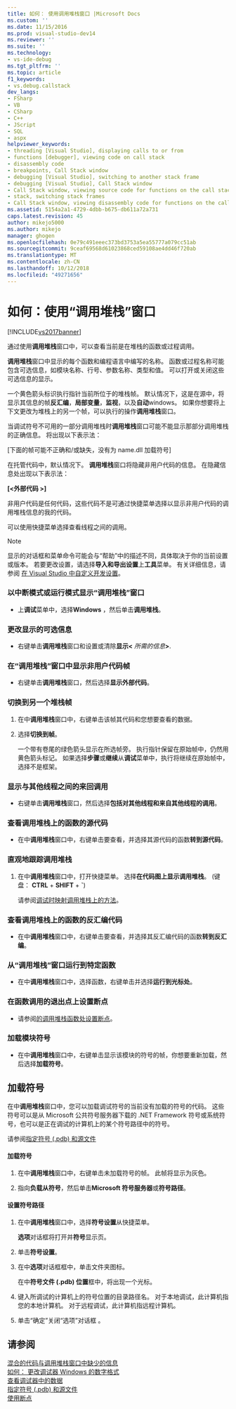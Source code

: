 ```yaml
---
title: 如何： 使用调用堆栈窗口 |Microsoft Docs
ms.custom: ''
ms.date: 11/15/2016
ms.prod: visual-studio-dev14
ms.reviewer: ''
ms.suite: ''
ms.technology:
- vs-ide-debug
ms.tgt_pltfrm: ''
ms.topic: article
f1_keywords:
- vs.debug.callstack
dev_langs:
- FSharp
- VB
- CSharp
- C++
- JScript
- SQL
- aspx
helpviewer_keywords:
- threading [Visual Studio], displaying calls to or from
- functions [debugger], viewing code on call stack
- disassembly code
- breakpoints, Call Stack window
- debugging [Visual Studio], switching to another stack frame
- debugging [Visual Studio], Call Stack window
- Call Stack window, viewing source code for functions on the call stack
- stack, switching stack frames
- Call Stack window, viewing disassembly code for functions on the call stack
ms.assetid: 5154a2a1-4729-4dbb-b675-db611a72a731
caps.latest.revision: 45
author: mikejo5000
ms.author: mikejo
manager: ghogen
ms.openlocfilehash: 0e79c491eeec373bd3753a5ea55777a079cc51ab
ms.sourcegitcommit: 9ceaf69568d61023868ced59108ae4dd46f720ab
ms.translationtype: MT
ms.contentlocale: zh-CN
ms.lasthandoff: 10/12/2018
ms.locfileid: "49271656"
---
```

# <a name="how-to-use-the-call-stack-window"></a>如何：使用“调用堆栈”窗口
[!INCLUDE[vs2017banner](../includes/vs2017banner.md)]

通过使用**调用堆栈**窗口中，可以查看当前是在堆栈的函数或过程调用。  
  
 **调用堆栈**窗口中显示的每个函数和编程语言中编写的名称。 函数或过程名称可能包含可选信息，如模块名称、行号、参数名称、类型和值。 可以打开或关闭这些可选信息的显示。  
  
 一个黄色箭头标识执行指针当前所位于的堆栈帧。 默认情况下，这是在源中，将显示其信息的帧**反汇编**，**局部变量**，**监视**，以及**自动**windows。 如果你想要将上下文更改为堆栈上的另一个帧，可以执行的操作**调用堆栈**窗口。  
  
 当调试符号不可用的一部分调用堆栈时**调用堆栈**窗口可能不能显示那部分调用堆栈的正确信息。 将出现以下表示法：  
  
 [下面的帧可能不正确和/或缺失，没有为 name.dll 加载符号]  
  
 在托管代码中，默认情况下。 **调用堆栈**窗口将隐藏非用户代码的信息。 在隐藏信息处出现以下表示法：  
  
 **[\<外部代码 >]**  
  
 非用户代码是任何代码，这些代码不是可通过快捷菜单选择以显示非用户代码的调用堆栈信息的我的代码。  
  
 可以使用快捷菜单选择查看线程之间的调用。  
  
> [!NOTE]
>  显示的对话框和菜单命令可能会与“帮助”中的描述不同，具体取决于你的当前设置或版本。 若要更改设置，请选择**导入和导出设置**上**工具**菜单。 有关详细信息，请参阅 [在 Visual Studio 中自定义开发设置](http://msdn.microsoft.com/en-us/22c4debb-4e31-47a8-8f19-16f328d7dcd3)。  
  
### <a name="to-display-the-call-stack-window-in-break-mode-or-in-run-mode"></a>以中断模式或运行模式显示“调用堆栈”窗口  
  
-   上**调试**菜单中，选择**Windows** ，然后单击**调用堆栈**。  
  
### <a name="to-change-the-optional-information-displayed"></a>更改显示的可选信息  
  
-   右键单击**调用堆栈**窗口和设置或清除**显示\<** _所需的信息_**>**.  
  
### <a name="to-display-non-user-code-frames-in-the-call-stack-window"></a>在“调用堆栈”窗口中显示非用户代码帧  
  
-   右键单击**调用堆栈**窗口，然后选择**显示外部代码**。  
  
### <a name="to-switch-to-another-stack-frame"></a>切换到另一个堆栈帧  
  
1.  在中**调用堆栈**窗口中，右键单击该帧其代码和您想要查看的数据。  
  
2.  选择**切换到帧**。  
  
     一个带有卷尾的绿色箭头显示在所选帧旁。 执行指针保留在原始帧中，仍然用黄色箭头标记。 如果选择**步骤**或**继续**从**调试**菜单中，执行将继续在原始帧中，选择不是框架。  
  
### <a name="to-display-calls-to-or-from-another-thread"></a>显示与其他线程之间的来回调用  
  
-   右键单击**调用堆栈**窗口，然后选择**包括对其他线程和来自其他线程的调用**。  
  
### <a name="to-view-the-source-code-for-a-function-on-the-call-stack"></a>查看调用堆栈上的函数的源代码  
  
-   在中**调用堆栈**窗口中，右键单击要查看，并选择其源代码的函数**转到源代码**。  
  
### <a name="to-visually-trace-the-call-stack"></a>直观地跟踪调用堆栈  
  
1.  在中**调用堆栈**窗口中，打开快捷菜单。 选择**在代码图上显示调用堆栈**。 (键盘： **CTRL** + **SHIFT** + **`**)  
  
     请参阅[调试时映射调用堆栈上的方法](../debugger/map-methods-on-the-call-stack-while-debugging-in-visual-studio.md)。  
  
### <a name="to-view-the-disassembly-code-for-a-function-on-the-call-stack"></a>查看调用堆栈上的函数的反汇编代码  
  
-   在中**调用堆栈**窗口中，右键单击要查看，并选择其反汇编代码的函数**转到反汇编**。  
  
### <a name="to-run-to-a-specific-function-from-the-call-stack-window"></a>从“调用堆栈”窗口运行到特定函数  
  
-  在中**调用堆栈**窗口中，选择函数，右键单击并选择**运行到光标处**。  
  
### <a name="to-set-a-breakpoint-on-the-exit-point-of-a-function-call"></a>在函数调用的退出点上设置断点  
  
-   请参阅[的调用堆栈函数处设置断点](../debugger/using-breakpoints.md#BKMK_Set_a_breakpoint_in_the_call_stack_window)。  
  
### <a name="to-load-symbols-for-a-module"></a>加载模块符号  
  
-   在中**调用堆栈**窗口中，右键单击显示该模块的符号的帧，你想要重新加载，然后选择**加载符号**。  
  
## <a name="loading-symbols"></a>加载符号  
 在中**调用堆栈**窗口中，您可以加载调试符号的当前没有加载的符号的代码。 这些符号可以是从 Microsoft 公共符号服务器下载的 .NET Framework 符号或系统符号，也可以是正在调试的计算机上的某个符号路径中的符号。  
  
 请参阅[指定符号 (.pdb) 和源文件](../debugger/specify-symbol-dot-pdb-and-source-files-in-the-visual-studio-debugger.md)  
  
#### <a name="to-load-symbols"></a>加载符号  
  
1.  在中**调用堆栈**窗口中，右键单击未加载符号的帧。 此帧将显示为灰色。  
  
2.  指向**负载从符号**，然后单击**Microsoft 符号服务器**或**符号路径**。  
  
#### <a name="to-set-the-symbol-path"></a>设置符号路径  
  
1.  在中**调用堆栈**窗口中，选择**符号设置**从快捷菜单。  
  
     **选项**对话框将打开并**符号**显示页。  
  
2.  单击**符号设置**。  
  
3.  在中**选项**对话框框中，单击文件夹图标。  
  
     在中**符号文件 (.pdb) 位置**框中，将出现一个光标。  
  
4.  键入所调试的计算机上的符号位置的目录路径名。 对于本地调试，此计算机指您的本地计算机。 对于远程调试，此计算机指远程计算机。  
  
5.  单击“确定”关闭“选项”对话框 。  
  
## <a name="see-also"></a>请参阅  
 [混合的代码与调用堆栈窗口中缺少的信息](../debugger/mixed-code-and-missing-information-in-the-call-stack-window.md)   
 [如何： 更改调试器 Windows 的数字格式](http://msdn.microsoft.com/library/cd593847-a625-411d-a430-b798346ef18f)   
 [查看调试器中的数据](../debugger/viewing-data-in-the-debugger.md)   
 [指定符号 (.pdb) 和源文件](../debugger/specify-symbol-dot-pdb-and-source-files-in-the-visual-studio-debugger.md)   
 [使用断点](../debugger/using-breakpoints.md)





